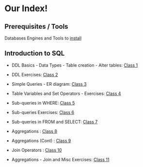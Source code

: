 # Our Index!

## Prerequisites / Tools

Databases Engines and Tools to [install](/Tools)

## Introduction to SQL

*  DDL Basics - Data Types - Table creation - Alter tables: [Class 1](/Class_01)

* DDL Exercises: [Class 2](/Class_02)

* Simple Queries - ER diagram: [Class 3](/Class_03)

* Table Variables and Set Operators - Exercises: [Class 4](/Class_04)

* Sub-queries in WHERE: [Class 5](/Class_05)

* Sub-queries Exercises: [Class 6](/Class_06)

* Sub-queries in FROM and SELECT: [Class 7](/Class_07)

* Aggregations :  [Class 8](/Class_08)

* Aggregations (Cont) :  [Class 9](/Class_09)

* Join Operators :  [Class 10](/Class_10)

* Aggregations - Join and Misc Exercises: [Class 11](/Class_11)